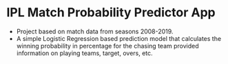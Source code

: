 # IPL Match Probability Predictor App 
* Project based on match data from seasons 2008-2019.
* A simple Logistic Regression based prediction model that calculates 
the winning probability in percentage for the chasing 
team provided information on playing teams, target, overs, etc.
